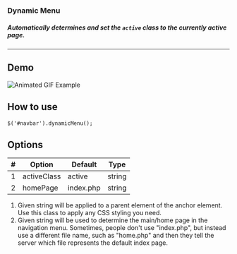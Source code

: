 ### Dynamic Menu
##### Automatically determines and set the `active` class to the currently active page.
---

## Demo
![Animated GIF Example](https://github.com/dvlden/repository/blob/master/demo-preview.gif)

## How to use
`$('#navbar').dynamicMenu();`

## Options
|  #  |     Option    |    Default    |  Type  |
| --- | ------------- | ------------- | ------ |
|  1  |  activeClass  |     active    | string |
|  2  |    homePage   |   index.php   | string |

1. Given string will be applied to a parent element of the anchor element. Use this class to apply any CSS styling you need.
2. Given string will be used to determine the main/home page in the navigation menu. Sometimes, people don't use "index.php", but instead use a different file name, such as "home.php" and then they tell the server which file represents the default index page.

